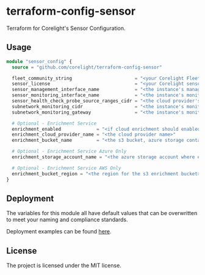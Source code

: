# terraform-config-sensor

Terraform for Corelight's Sensor Configuration.

## Usage

```terraform
module "sensor_config" {
  source = "github.com/corelight/terraform-config-sensor"

  fleet_community_string                       = "<your Corelight Fleet community string>"
  sensor_license                               = "<your Corelight sensor license key>"
  sensor_management_interface_name             = "<the instance's management interface name>"
  sensor_monitoring_interface_name             = "<the instance's monitoring interface name>"
  sensor_health_check_probe_source_ranges_cidr = "<the cloud provider's health check source CIDR>"
  subnetwork_monitoring_cidr                   = "<the instance's monitoring subnetwork CIDR>"
  subnetwork_monitoring_gateway                = "<the instance's monitoring subnetwork gateway IP>"

  # Optional - Enrichment Service
  enrichment_enabled             = "<if cloud enrichment should enabled at time of sensor deployment>"
  enrichment_cloud_provider_name = "<the cloud provider name>"
  enrichment_bucket_name         = "<the s3 bucket, azure storage container, or gcs bucket name>"

  # Optional - Enrichment Service Azure Only
  enrichment_storage_account_name = "<the azure storage account where enrichment data is stored>"

  # Optional - Enrichment Service AWS Only
  enrichment_bucket_region = "<the region for the s3 enrichment bucket>"
}
```

## Deployment

The variables for this module all have default values that can be overwritten
to meet your naming and compliance standards.

Deployment examples can be found [here](examples).

## License

The project is licensed under the MIT license.

[MIT]: LICENSE
